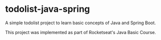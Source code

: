 # todolist-java-spring

A simple todolist project to learn basic concepts of Java and Spring Boot.

This project was implemented as part of Rocketseat's Java Basic Course.
